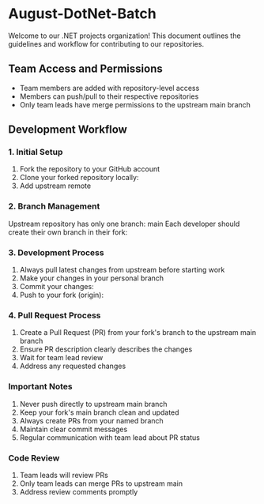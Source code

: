 # August-DotNet-Batch

Welcome to our .NET projects organization! This document outlines the guidelines and workflow for contributing to our repositories.

## Team Access and Permissions

- Team members are added with repository-level access
- Members can push/pull to their respective repositories
- Only team leads have merge permissions to the upstream main branch

## Development Workflow

### 1. Initial Setup

1. Fork the repository to your GitHub account
2. Clone your forked repository locally:
3. Add upstream remote
   
### 2. Branch Management
Upstream repository has only one branch: main
Each developer should create their own branch in their fork:

### 3. Development Process
1. Always pull latest changes from upstream before starting work
2. Make your changes in your personal branch
3. Commit your changes:
4. Push to your fork (origin):   

### 4. Pull Request Process
1. Create a Pull Request (PR) from your fork's branch to the upstream main branch
2. Ensure PR description clearly describes the changes
3. Wait for team lead review
4. Address any requested changes


### Important Notes
1. Never push directly to upstream main branch
2. Keep your fork's main branch clean and updated
3. Always create PRs from your named branch
4. Maintain clear commit messages
5. Regular communication with team lead about PR status

### Code Review
1. Team leads will review PRs
2. Only team leads can merge PRs to upstream main
3. Address review comments promptly

